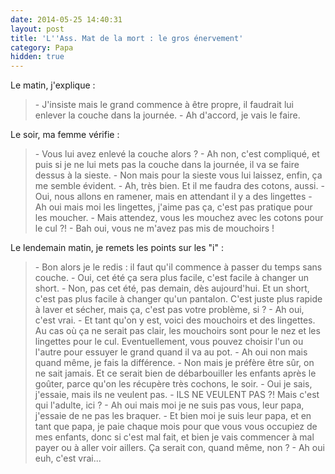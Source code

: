 ```yaml
---
date: 2014-05-25 14:40:31
layout: post
title: 'L''Ass. Mat de la mort : le gros énervement'
category: Papa
hidden: true
---
```


Le matin, j'explique :

> \- J'insiste mais le grand commence à être propre, il faudrait lui enlever la couche dans la journée.
> \- Ah d'accord, je vais le faire.

Le soir, ma femme vérifie :

> \- Vous lui avez enlevé la couche alors ?
> \- Ah non, c'est compliqué, et puis si je ne lui mets pas la couche dans la journée, il va se faire dessus à la sieste.
> \- Non mais pour la sieste vous lui laissez, enfin, ça me semble évident.
> \- Ah, très bien. Et il me faudra des cotons, aussi.
> \- Oui, nous allons en ramener, mais en attendant il y a des lingettes
> \- Ah oui mais moi les lingettes, j'aime pas ça, c'est pas pratique pour les moucher.
> \- Mais attendez, vous les mouchez avec les cotons pour le cul ?!
> \- Bah oui, vous ne m'avez pas mis de mouchoirs !

Le lendemain matin, je remets les points sur les "i" :

> \- Bon alors je le redis : il faut qu'il commence à passer du temps sans couche.
> \- Oui, cet été ça sera plus facile, c'est facile à changer un short.
> \- Non, pas cet été, pas demain, dès aujourd'hui. Et un short, c'est pas plus facile à changer qu'un pantalon. C'est juste plus rapide à laver et sécher, mais ça, c'est pas votre problème, si ?
> \- Ah oui, c'est vrai.
> \- Et tant qu'on y est, voici des mouchoirs et des lingettes. Au cas où ça ne serait pas clair, les mouchoirs sont pour le nez et les lingettes pour le cul. Eventuellement, vous pouvez choisir l'un ou l'autre pour essuyer le grand quand il va au pot.
> \- Ah oui non mais quand même, je fais la différence.
> \- Non mais je préfère être sûr, on ne sait jamais. Et ce serait bien de débarbouiller les enfants après le goûter, parce qu'on les récupère très cochons, le soir.
> \- Oui je sais, j'essaie, mais ils ne veulent pas.
> \- ILS NE VEULENT PAS ?! Mais c'est qui l'adulte, ici ?
> \- Ah oui mais moi je ne suis pas vous, leur papa, j'essaie de ne pas les braquer.
> \- Et bien moi je suis leur papa, et en tant que papa, je paie chaque mois pour que vous vous occupiez de mes enfants, donc si c'est mal fait, et bien je vais commencer à mal payer ou à aller voir aillers. Ça serait con, quand même, non ?
> \- Ah oui euh, c'est vrai...

